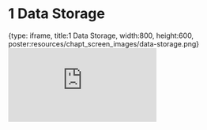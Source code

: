 # 1 Data Storage
 
{type: iframe, title:1 Data Storage, width:800, height:600, poster:resources/chapt_screen_images/data-storage.png}
![](https://hutchdatascience.org/FH_Cluster201/no_toc/data-storage.html)
 

 
